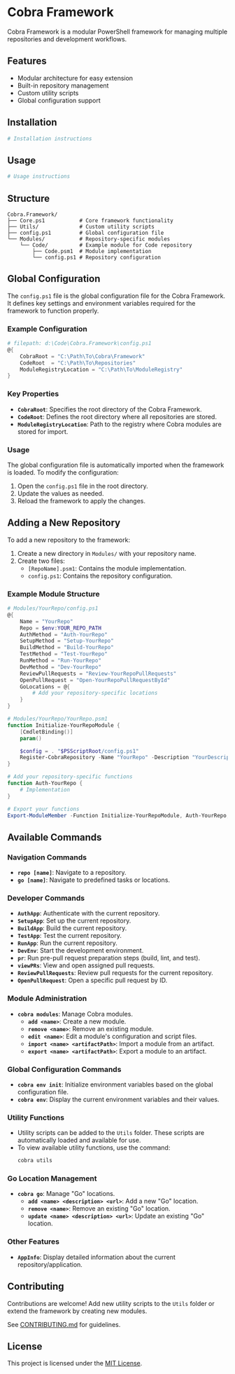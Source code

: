# Cobra Framework

Cobra Framework is a modular PowerShell framework for managing multiple repositories and development workflows.

## Features

- Modular architecture for easy extension
- Built-in repository management
- Custom utility scripts
- Global configuration support

## Installation

```bash
# Installation instructions
```

## Usage

```bash
# Usage instructions
```

## Structure

```
Cobra.Framework/
├── Core.ps1           # Core framework functionality
├── Utils/             # Custom utility scripts
├── config.ps1         # Global configuration file
└── Modules/           # Repository-specific modules
    └── Code/          # Example module for Code repository
        ├── Code.psm1  # Module implementation
        └── config.ps1 # Repository configuration
```

## Global Configuration

The `config.ps1` file is the global configuration file for the Cobra Framework. It defines key settings and environment variables required for the framework to function properly.

### Example Configuration

```powershell
# filepath: d:\Code\Cobra.Framework\config.ps1
@{
    CobraRoot = "C:\Path\To\Cobra\Framework"
    CodeRoot  = "C:\Path\To\Repositories"
    ModuleRegistryLocation = "C:\Path\To\ModuleRegistry"
}
```

### Key Properties

- **`CobraRoot`**: Specifies the root directory of the Cobra Framework.
- **`CodeRoot`**: Defines the root directory where all repositories are stored.
- **`ModuleRegistryLocation`**: Path to the registry where Cobra modules are stored for import.

### Usage

The global configuration file is automatically imported when the framework is loaded. To modify the configuration:

1. Open the `config.ps1` file in the root directory.
2. Update the values as needed.
3. Reload the framework to apply the changes.

## Adding a New Repository

To add a new repository to the framework:

1. Create a new directory in `Modules/` with your repository name.
2. Create two files:
   - `[RepoName].psm1`: Contains the module implementation.
   - `config.ps1`: Contains the repository configuration.

### Example Module Structure

```powershell
# Modules/YourRepo/config.ps1
@{
    Name = "YourRepo"
    Repo = $env:YOUR_REPO_PATH
    AuthMethod = "Auth-YourRepo"
    SetupMethod = "Setup-YourRepo"
    BuildMethod = "Build-YourRepo"
    TestMethod = "Test-YourRepo"
    RunMethod = "Run-YourRepo"
    DevMethod = "Dev-YourRepo"
    ReviewPullRequests = "Review-YourRepoPullRequests"
    OpenPullRequest = "Open-YourRepoPullRequestById"
    GoLocations = @{
        # Add your repository-specific locations
    }
}

# Modules/YourRepo/YourRepo.psm1
function Initialize-YourRepoModule {
    [CmdletBinding()]
    param()

    $config = . "$PSScriptRoot/config.ps1"
    Register-CobraRepository -Name "YourRepo" -Description "YourDescription" -Config $config
}

# Add your repository-specific functions
function Auth-YourRepo {
    # Implementation
}

# Export your functions
Export-ModuleMember -Function Initialize-YourRepoModule, Auth-YourRepo, ...
```

## Available Commands

### Navigation Commands

- **`repo [name]`**: Navigate to a repository.
- **`go [name]`**: Navigate to predefined tasks or locations.

### Developer Commands

- **`AuthApp`**: Authenticate with the current repository.
- **`SetupApp`**: Set up the current repository.
- **`BuildApp`**: Build the current repository.
- **`TestApp`**: Test the current repository.
- **`RunApp`**: Run the current repository.
- **`DevEnv`**: Start the development environment.
- **`pr`**: Run pre-pull request preparation steps (build, lint, and test).
- **`viewPRs`**: View and open assigned pull requests.
- **`ReviewPullRequests`**: Review pull requests for the current repository.
- **`OpenPullRequest`**: Open a specific pull request by ID.

### Module Administration

- **`cobra modules`**: Manage Cobra modules.
  - **`add <name>`**: Create a new module.
  - **`remove <name>`**: Remove an existing module.
  - **`edit <name>`**: Edit a module's configuration and script files.
  - **`import <name> <artifactPath>`**: Import a module from an artifact.
  - **`export <name> <artifactPath>`**: Export a module to an artifact.

### Global Configuration Commands

- **`cobra env init`**: Initialize environment variables based on the global configuration file.
- **`cobra env`**: Display the current environment variables and their values.

### Utility Functions

- Utility scripts can be added to the `Utils` folder. These scripts are automatically loaded and available for use.
- To view available utility functions, use the command:
  ```powershell
  cobra utils
  ```

### Go Location Management

- **`cobra go`**: Manage "Go" locations.
  - **`add <name> <description> <url>`**: Add a new "Go" location.
  - **`remove <name>`**: Remove an existing "Go" location.
  - **`update <name> <description> <url>`**: Update an existing "Go" location.

### Other Features

- **`AppInfo`**: Display detailed information about the current repository/application.

## Contributing

Contributions are welcome! Add new utility scripts to the `Utils` folder or extend the framework by creating new modules.

See [CONTRIBUTING.md](CONTRIBUTING.md) for guidelines.

## License

This project is licensed under the [MIT License](LICENSE).
